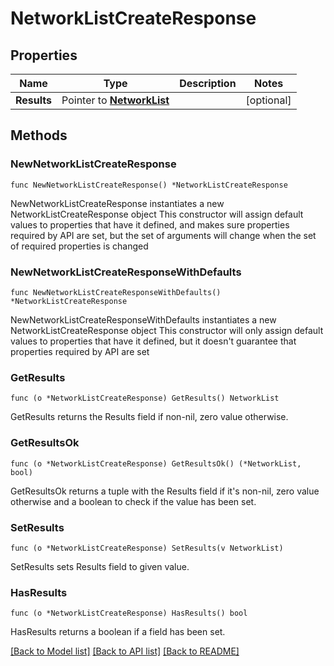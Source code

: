 # NetworkListCreateResponse

## Properties

Name | Type | Description | Notes
------------ | ------------- | ------------- | -------------
**Results** | Pointer to [**NetworkList**](NetworkList.md) |  | [optional] 

## Methods

### NewNetworkListCreateResponse

`func NewNetworkListCreateResponse() *NetworkListCreateResponse`

NewNetworkListCreateResponse instantiates a new NetworkListCreateResponse object
This constructor will assign default values to properties that have it defined,
and makes sure properties required by API are set, but the set of arguments
will change when the set of required properties is changed

### NewNetworkListCreateResponseWithDefaults

`func NewNetworkListCreateResponseWithDefaults() *NetworkListCreateResponse`

NewNetworkListCreateResponseWithDefaults instantiates a new NetworkListCreateResponse object
This constructor will only assign default values to properties that have it defined,
but it doesn't guarantee that properties required by API are set

### GetResults

`func (o *NetworkListCreateResponse) GetResults() NetworkList`

GetResults returns the Results field if non-nil, zero value otherwise.

### GetResultsOk

`func (o *NetworkListCreateResponse) GetResultsOk() (*NetworkList, bool)`

GetResultsOk returns a tuple with the Results field if it's non-nil, zero value otherwise
and a boolean to check if the value has been set.

### SetResults

`func (o *NetworkListCreateResponse) SetResults(v NetworkList)`

SetResults sets Results field to given value.

### HasResults

`func (o *NetworkListCreateResponse) HasResults() bool`

HasResults returns a boolean if a field has been set.


[[Back to Model list]](../README.md#documentation-for-models) [[Back to API list]](../README.md#documentation-for-api-endpoints) [[Back to README]](../README.md)


